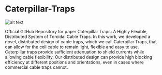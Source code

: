 # Caterpillar-Traps

![alt text](https://github.com/mikgroup/Caterpillar-Traps/blob/05ebe28e8323ab8cc0ed392e2ebb62e5fad4efec/fig1_ctrapsmanuscript-01.png)

Official GitHub Repository for paper Caterpillar Traps: A Highly Flexible, Distributed System of Toroidal Cable Traps. In this work, we developed a novel, distributed design of cable traps, which we call Caterpillar Traps, that can allow for the coil cable to remain light, flexible and easy to use. Caterpillar traps provide sufficient attenuation to shield currents while allowing cable flexibility. Our distributed design can provide high blocking efficiency at different positions and orientations, even in cases where commercial cable traps cannot.
